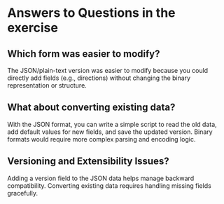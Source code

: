 # Answers to Questions in the exercise

## Which form was easier to modify?

The JSON/plain-text version was easier to modify because you could directly add fields (e.g., directions) without changing the binary representation or structure.

## What about converting existing data?

With the JSON format, you can write a simple script to read the old data, add default values for new fields, and save the updated version. Binary formats would require more complex parsing and encoding logic.

## Versioning and Extensibility Issues?

Adding a version field to the JSON data helps manage backward compatibility. Converting existing data requires handling missing fields gracefully.
